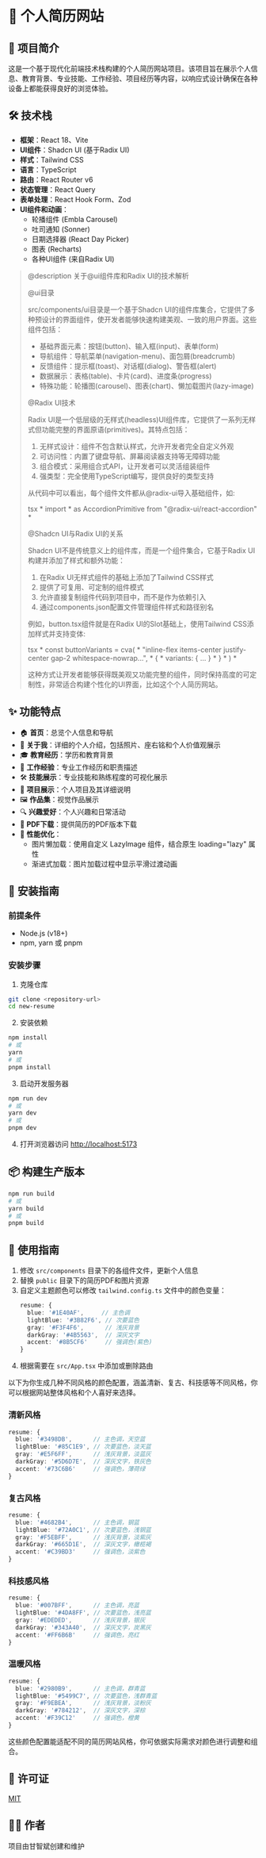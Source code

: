 # 📝 个人简历网站

## 🌟 项目简介

这是一个基于现代化前端技术栈构建的个人简历网站项目。该项目旨在展示个人信息、教育背景、专业技能、工作经验、项目经历等内容，以响应式设计确保在各种设备上都能获得良好的浏览体验。

## 🛠️ 技术栈

- **框架**：React 18、Vite
- **UI组件**：Shadcn UI (基于Radix UI)
- **样式**：Tailwind CSS
- **语言**：TypeScript
- **路由**：React Router v6
- **状态管理**：React Query
- **表单处理**：React Hook Form、Zod
- **UI组件和动画**：
  - 轮播组件 (Embla Carousel)
  - 吐司通知 (Sonner)
  - 日期选择器 (React Day Picker)
  - 图表 (Recharts)
  - 各种UI组件 (来自Radix UI)


>
> @description 关于@ui组件库和Radix UI的技术解析
>
> @ui目录
>
> src/components/ui目录是一个基于Shadcn UI的组件库集合，它提供了多种预设计的界面组件，使开发者能够快速构建美观、一致的用户界面。这些组件包括：
>
> - 基础界面元素：按钮(button)、输入框(input)、表单(form)
> - 导航组件：导航菜单(navigation-menu)、面包屑(breadcrumb)
> - 反馈组件：提示框(toast)、对话框(dialog)、警告框(alert)
> - 数据展示：表格(table)、卡片(card)、进度条(progress)
> - 特殊功能：轮播图(carousel)、图表(chart)、懒加载图片(lazy-image)
>
> @Radix UI技术
>
> Radix UI是一个低层级的无样式(headless)UI组件库，它提供了一系列无样式但功能完整的界面原语(primitives)。其特点包括：
>
> 1. 无样式设计：组件不包含默认样式，允许开发者完全自定义外观
> 2. 可访问性：内置了键盘导航、屏幕阅读器支持等无障碍功能
> 3. 组合模式：采用组合式API，让开发者可以灵活组装组件
> 4. 强类型：完全使用TypeScript编写，提供良好的类型支持
>
> 从代码中可以看出，每个组件文件都从@radix-ui导入基础组件，如:
>
> tsx * import * as AccordionPrimitive from "@radix-ui/react-accordion" *
>
> @Shadcn UI与Radix UI的关系
>
> Shadcn UI不是传统意义上的组件库，而是一个组件集合，它基于Radix UI构建并添加了样式和额外功能：
>
> 1. 在Radix UI无样式组件的基础上添加了Tailwind CSS样式
> 2. 提供了可复用、可定制的组件模式
> 3. 允许直接复制组件代码到项目中，而不是作为依赖引入
> 4. 通过components.json配置文件管理组件样式和路径别名
>
> 例如，button.tsx组件就是在Radix UI的Slot基础上，使用Tailwind CSS添加样式并支持变体:
>
> tsx * const buttonVariants = cva( * "inline-flex items-center justify-center gap-2 whitespace-nowrap...", * { * variants: { ... } * } * ) *
>
> 这种方式让开发者能够获得既美观又功能完整的组件，同时保持高度的可定制性，非常适合构建个性化的UI界面，比如这个个人简历网站。

## ✨ 功能特点

- 🏠 **首页**：总览个人信息和导航
- 👤 **关于我**：详细的个人介绍，包括照片、座右铭和个人价值观展示
- 🎓 **教育经历**：学历和教育背景
- 💼 **工作经验**：专业工作经历和职责描述
- 🛠️ **技能展示**：专业技能和熟练程度的可视化展示
- 📂 **项目展示**：个人项目及其详细说明
- 🖼️ **作品集**：视觉作品展示
- 🔍 **兴趣爱好**：个人兴趣和日常活动
- 📄 **PDF下载**：提供简历的PDF版本下载
- 🚀 **性能优化**：
  - 图片懒加载：使用自定义 LazyImage 组件，结合原生 loading="lazy" 属性
  - 渐进式加载：图片加载过程中显示平滑过渡动画

## 🚀 安装指南

### 前提条件

- Node.js (v18+)
- npm, yarn 或 pnpm

### 安装步骤

1. 克隆仓库

```bash
git clone <repository-url>
cd new-resume
```

2. 安装依赖

```bash
npm install
# 或
yarn
# 或
pnpm install
```

3. 启动开发服务器

```bash
npm run dev
# 或
yarn dev
# 或
pnpm dev
```

4. 打开浏览器访问 [http://localhost:5173](http://localhost:5173)

## 📦 构建生产版本

```bash
npm run build
# 或
yarn build
# 或
pnpm build
```

## 📝 使用指南

1. 修改 `src/components` 目录下的各组件文件，更新个人信息
2. 替换 `public` 目录下的简历PDF和图片资源
3. 自定义主题颜色可以修改 `tailwind.config.ts` 文件中的颜色变量：
   ```typescript
   resume: {
     blue: '#1E40AF',     // 主色调
     lightBlue: '#3B82F6', // 次要蓝色
     gray: '#F3F4F6',      // 浅灰背景
     darkGray: '#4B5563',  // 深灰文字
     accent: '#8B5CF6'     // 强调色(紫色)
   }
   ```
4. 根据需要在 `src/App.tsx` 中添加或删除路由

以下为你生成几种不同风格的颜色配置，涵盖清新、复古、科技感等不同风格，你可以根据网站整体风格和个人喜好来选择。

### 清新风格

```typescript
resume: {
  blue: '#3498DB',      // 主色调，天空蓝
  lightBlue: '#85C1E9', // 次要蓝色，淡天蓝
  gray: '#E5F6FF',      // 浅灰背景，淡蓝灰
  darkGray: '#5D6D7E',  // 深灰文字，铁灰色
  accent: '#73C6B6'     // 强调色，薄荷绿
}
```

### 复古风格

```typescript
resume: {
  blue: '#4682B4',      // 主色调，钢蓝
  lightBlue: '#72A0C1', // 次要蓝色，浅钢蓝
  gray: '#F5EBFF',      // 浅灰背景，淡紫灰
  darkGray: '#665D1E',  // 深灰文字，橄榄褐
  accent: '#C39BD3'     // 强调色，淡紫色
}
```

### 科技感风格

```typescript
resume: {
  blue: '#007BFF',      // 主色调，亮蓝
  lightBlue: '#4DA8FF', // 次要蓝色，浅亮蓝
  gray: '#EDEDED',      // 浅灰背景，银灰
  darkGray: '#343A40',  // 深灰文字，炭黑灰
  accent: '#FF6B6B'     // 强调色，亮红
}
```

### 温暖风格

```typescript
resume: {
  blue: '#2980B9',      // 主色调，群青蓝
  lightBlue: '#5499C7', // 次要蓝色，浅群青蓝
  gray: '#F9EBEA',      // 浅灰背景，淡粉灰
  darkGray: '#784212',  // 深灰文字，深棕
  accent: '#F39C12'     // 强调色，橙黄
}
```

这些颜色配置能适配不同的简历网站风格，你可依据实际需求对颜色进行调整和组合。

## 📄 许可证

[MIT](LICENSE)

## 👨‍💻 作者

项目由甘智斌创建和维护
